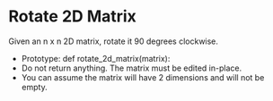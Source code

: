 # Rotate 2D Matrix

Given an n x n 2D matrix, rotate it 90 degrees clockwise.
- Prototype: def rotate_2d_matrix(matrix):
- Do not return anything. The matrix must be edited in-place.
- You can assume the matrix will have 2 dimensions and will not be empty.
